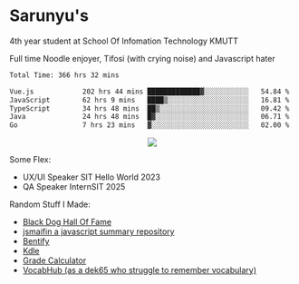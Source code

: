 # Sarunyu's
<p>4th year student at School Of Infomation Technology KMUTT</p>
<p>Full time Noodle enjoyer, Tifosi (with crying noise) and Javascript hater</p>

<!--START_SECTION:waka-->

```txt
Total Time: 366 hrs 32 mins

Vue.js            202 hrs 44 mins █████████████▓░░░░░░░░░░░   54.84 %
JavaScript        62 hrs 9 mins   ████▒░░░░░░░░░░░░░░░░░░░░   16.81 %
TypeScript        34 hrs 48 mins  ██▒░░░░░░░░░░░░░░░░░░░░░░   09.42 %
Java              24 hrs 48 mins  █▓░░░░░░░░░░░░░░░░░░░░░░░   06.71 %
Go                7 hrs 23 mins   ▓░░░░░░░░░░░░░░░░░░░░░░░░   02.00 %
```

<!--END_SECTION:waka-->
<div align=center>
  <img src="https://skillicons.dev/icons?i=typescript,javascript,nodejs,java,spring,react,vue,mysql,mongodb,docker,linux" />
</div>

Some Flex:
- UX/UI Speaker SIT Hello World 2023
- QA Speaker InternSIT 2025

Random Stuff I Made:
- [Black Dog Hall Of Fame](https://bdoghalloffame.vercel.app/)
- [jsmaifin a javascript summary repository](https://github.com/ssarunyu/js-maifin)
- [Bentify](https://bentify.vercel.app/)
- [Kdle](https://kdle.vercel.app/)
- [Grade Calculator](https://grade-calculator-virid.vercel.app/)
- [VocabHub (as a dek65 who struggle to remember vocabulary)](https://vocabhub.vercel.app/)

